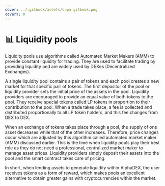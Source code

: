 ```yaml
---
cover: ../.gitbook/assets/capa gitbook.png
coverY: 0
---
```


# 📊 Liquidity pools

Liquidity pools use algorithms called Automated Market Makers (AMM) to provide constant liquidity for trading. They are used to facilitate trading by providing liquidity and are widely used by DEXes (Decentralized Exchanges).

A single liquidity pool contains a pair of tokens and each pool creates a new market for that specific pair of tokens. The first depositor of the pool or liquidity provider sets the initial price of the assets in the pool. Liquidity providers are encouraged to provide an equal value of both tokens to the pool. They receive special tokens called LP tokens in proportion to their contribution to the pool. When a trade takes place, a fee is collected and distributed proportionally to all LP token holders, and this fee changes from DEX to DEX.

When an exchange of tokens takes place through a pool, the supply of one asset decreases while that of the other increases. Therefore, price changes occur which are adjusted by this algorithm called automated market maker (AMM) discussed earlier. This is the time when liquidity pools play their best role as they do not need a professional, centralized market maker to manage asset prices. Liquidity providers simply deposit their assets into the pool and the smart contract takes care of pricing.

In short, when lending assets to generate liquidity within AlphaDEX, the user receives tokens as a form of reward, which makes pools an excellent alternative to obtain greater gains with cryptocurrencies within the market.
